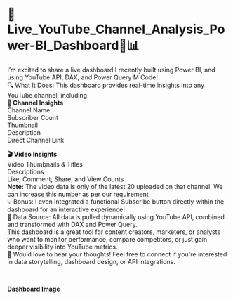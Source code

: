 # 🚀 Live_YouTube_Channel_Analysis_Power-BI_Dashboard🎥📊
I’m excited to share a live dashboard I recently built using Power BI, and using YouTube API, DAX, and Power Query M Code!
<br>
🔍 What It Does:
This dashboard provides real-time insights into any YouTube channel, including:
<br>
**📌 Channel Insights**
<br>
Channel Name
<br>
Subscriber Count
<br>
Thumbnail
<br>
Description
<br>
Direct Channel Link
<br>

**🎬 Video Insights**
<br>
Video Thumbnails & Titles
<br>
Descriptions
<br>
Like, Comment, Share, and View Counts
<br>
**Note:** The video data is only of the latest 20 uploaded on that channel. We can increase this number as per our requirement
<br>
💡 Bonus: I even integrated a functional Subscribe button directly within the dashboard for an interactive experience!
<br>
🔗 Data Source: All data is pulled dynamically using YouTube API, combined and transformed with DAX and Power Query.
<br>
This dashboard is a great tool for content creators, marketers, or analysts who want to monitor performance, compare competitors, or just gain deeper visibility into YouTube metrics.
<br>
💬 Would love to hear your thoughts! Feel free to connect if you're interested in data storytelling, dashboard design, or API integrations.

<br>

**Dashboard Image**

<pdf src="https://github.com/Manish-Data-Analyst/Live_YouTube_Channel_Analysis_Power-BI_Dashboard/blob/49e3a0b9768c45dc3403d090d817a17cf92b8c87/Live%20YouTube%20Dashboard.pdf" alt="Image Discription" width="600">
